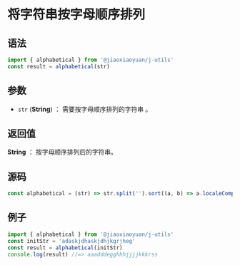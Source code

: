 
# 将字符串按字母顺序排列

## 语法

```js
import { alphabetical } from '@jiaoxiaoyuan/j-utils'
const result = alphabetical(str)
```

## 参数

- `str` (**String**) ： 需要按字母顺序排列的字符串 。


## 返回值

**String** ： 按字母顺序排列后的字符串。

## 源码

```js
const alphabetical = (str) => str.split('').sort((a, b) => a.localeCompare(b)).join('');
```

## 例子

```js
import { alphabetical } from '@jiaoxiaoyuan/j-utils'
const initStr = 'adaskjdhaskjdhjkgrjheg'
const result = alphabetical(initStr)
console.log(result) //=> aaadddegghhhjjjjkkkrss
```